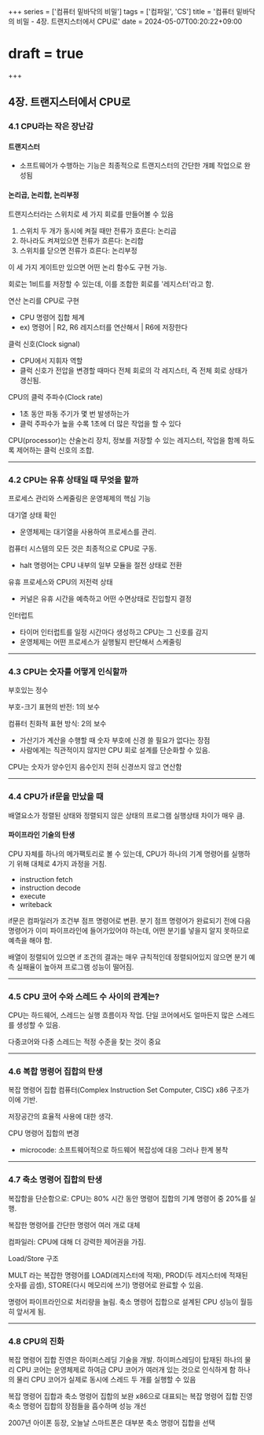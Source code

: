 +++
series = ['컴퓨터 밑바닥의 비밀']
tags = ['컴파일', 'CS']
title = '컴퓨터 밑바닥의 비밀 - 4장. 트랜지스터에서 CPU로'
date = 2024-05-07T00:20:22+09:00
# draft = true
+++
## 4장. 트랜지스터에서 CPU로

### 4.1 CPU라는 작은 장난감
#### 트랜지스터
- 소프트웨어가 수행하는 기능은 최종적으로 트랜지스터의 간단한 개폐 작업으로 완성됨

#### 논리곱, 논리합, 논리부정
트랜지스터라는 스위치로 세 가지 회로를 만들어볼 수 있음
1. 스위치 두 개가 동시에 켜질 때만 전류가 흐른다: 논리곱
2. 하나라도 켜져있으면 전류가 흐른다: 논리합
3. 스위치를 닫으면 전류가 흐른다: 논리부정

이 세 가지 게이트만 있으면 어떤 논리 함수도 구현 가능.

회로는 1비트를 저장할 수 있는데,
이를 조합한 회로를 '레지스터'라고 함.

연산 논리를 CPU로 구현
- CPU 명령어 집합 체계
- ex) 명령어 | R2, R6 레지스터를 연산해서 | R6에 저장한다

클럭 신호(Clock signal)
- CPU에서 지휘자 역할
- 클럭 신호가 전압을 변경할 때마다 전체 회로의 각 레지스터, 즉 전체 회로 상태가 갱신됨.

CPU의 클럭 주파수(Clock rate)
- 1초 동안 파동 주기가 몇 번 발생하는가
- 클럭 주파수가 높을 수록 1초에 더 많은 작업을 할 수 있다

CPU(processor)는 산술논리 장치, 정보를 저장할 수 있는 레지스터, 작업을 함께 하도록 제어하는 클럭 신호의 조합.


---
### 4.2 CPU는 유휴 상태일 때 무엇을 할까

프로세스 관리와 스케줄링은 운영체제의 핵심 기능

대기열 상태 확인
- 운영체제는 대기열을 사용하여 프로세스를 관리.

컴퓨터 시스템의 모든 것은 최종적으로 CPU로 구동.
- halt 명령어는 CPU 내부의 일부 모듈을 절전 상태로 전환

유휴 프로세스와 CPU의 저전력 상태
- 커널은 유휴 시간을 예측하고 어떤 수면상태로 진입할지 결정

인터럽트
- 타이머 인터럽트를 일정 시간마다 생성하고 CPU는 그 신호를 감지
- 운영체제는 어떤 프로세스가 실행될지 판단해서 스케줄링


---
### 4.3 CPU는 숫자를 어떻게 인식할까
부호있는 정수

부호-크기 표현의 반전: 1의 보수

컴퓨터 친화적 표현 방식: 2의 보수
- 가산기가 계산을 수행할 때 숫자 부호에 신경 쓸 필요가 없다는 장점
- 사람에게는 직관적이지 않지만 CPU 회로 설계를 단순화할 수 있음.

CPU는 숫자가 양수인지 음수인지 전혀 신경쓰지 않고 연산함

---
### 4.4 CPU가 if문을 만났을 때

배열요소가 정렬된 상태와 정렬되지 않은 상태의 
프로그램 실행상태 차이가 매우 큼.

#### 파이프라인 기술의 탄생
CPU 자체를 하나의 메가팩토리로 볼 수 있는데,
CPU가 하나의 기계 명령어를 실행하기 위해 대체로 4가지 과정을 거침.
- instruction fetch
- instruction decode
- execute
- writeback

if문은 컴파일러가 조건부 점프 명령어로 변환.
분기 점프 명령어가 완료되기 전에 다음 명령어가 이미 파이프라인에 들어가있어야 하는데,
어떤 분기를 넣을지 알지 못하므로 예측을 해야 함.

배열이 정렬되어 있으면 if 조건의 결과는 매우 규칙적인데 
정렬되어있지 않으면 분기 예측 실패율이 높아져 프로그램 성능이 떨어짐.

---
### 4.5 CPU 코어 수와 스레드 수 사이의 관계는?
CPU는 하드웨어, 스레드는 실행 흐름이자 작업.
단일 코어에서도 얼마든지 많은 스레드를 생성할 수 있음.

다중코어와 다중 스레드는 적정 수준을 찾는 것이 중요

---
### 4.6 복합 명령어 집합의 탄생

복잡 명령어 집합 컴퓨터(Complex Instruction Set Computer, CISC)
x86 구조가 이에 기반.

저장공간의 효율적 사용에 대한 생각.

CPU 명령어 집합의 변경
- microcode: 소프트웨어적으로 하드웨어 복잡성에 대응
그러나 한계 봉착

---
### 4.7 축소 명령어 집합의 탄생
복잡함을 단순함으로: CPU는 80% 시간 동안 명령어 집합의 기계 명령어 중 20%를 실행.

복잡한 명령어를 간단한 명령어 여러 개로 대체

컴파일러: CPU에 대해 더 강력한 제어권을 가짐.

Load/Store 구조

MULT 라는 복잡한 명령어를
LOAD(레지스터에 적재), PROD(두 레지스터에 적재된 숫자를 곱셈), STORE(다시 메모리에 쓰기) 명령어로 완료할 수 있음.

명령어 파이프라인으로 처리량을 늘림.
축소 명령어 집합으로 설계된 CPU 성능이 월등히 앞서게 됨.

---
### 4.8 CPU의 진화

복잡 명령어 집합 진영은 하이퍼스레딩 기술을 개발.
하이퍼스레딩이 탑재된 하나의 물리 CPU 코어는 운영체제로 하여금 CPU 코어가 여러개 있는 것으로 인식하게 함
하나의 물리 CPU 코어가 실제로 동시에 스레드 두 개를 실행할 수 있음

복잡 명령어 집합과 축소 명령어 집합의 보완
x86으로 대표되는 복잡 명령어 집합 진영
축소 명령어 집합의 장점들을 흡수하며 성능 개선

2007년 아이폰 등장,
오늘날 스마트폰은 대부분 축소 명령어 집합을 선택